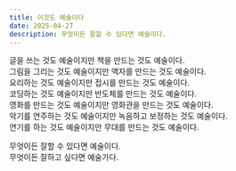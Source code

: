 ```yaml
---
title: 이것도 예술이다
date: 2025-04-27
description: 무엇이든 잘할 수 있다면 예술이다.
---
```


글을 쓰는 것도 예술이지만 책을 만드는 것도 예술이다.  
그림을 그리는 것도 예술이지만 액자를 만드는 것도 예술이다.  
요리하는 것도 예술이지만 접시를 만드는 것도 예술이다.  
코딩하는 것도 예술이지만 반도체를 만드는 것도 예술이다.  
영화를 만드는 것도 예술이지만 영화관을 만드는 것도 예술이다.  
악기를 연주하는 것도 예술이지만 녹음하고 보정하는 것도 예술이다.  
연기를 하는 것도 예술이지만 무대를 만드는 것도 예술이다.

무엇이든 잘할 수 있다면 예술이다.  
무엇이든 잘하고 싶다면 예술가다.